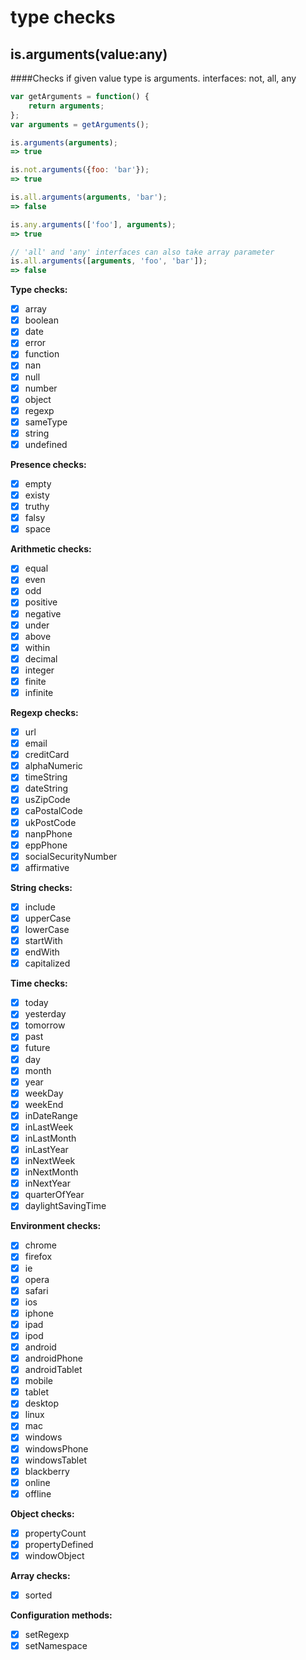 type checks
===========

is.arguments(value:any)
-----------------------
####Checks if given value type is arguments.
interfaces: not, all, any

```javascript
var getArguments = function() {
    return arguments;
};
var arguments = getArguments();

is.arguments(arguments);
=> true

is.not.arguments({foo: 'bar'});
=> true

is.all.arguments(arguments, 'bar');
=> false

is.any.arguments(['foo'], arguments);
=> true

// 'all' and 'any' interfaces can also take array parameter
is.all.arguments([arguments, 'foo', 'bar']);
=> false
```

**Type checks:**
- [x] array
- [x] boolean
- [x] date
- [x] error
- [x] function
- [x] nan
- [x] null
- [x] number
- [x] object
- [x] regexp
- [x] sameType
- [x] string
- [x] undefined

**Presence checks:**
- [x] empty
- [x] existy
- [x] truthy
- [x] falsy
- [x] space

**Arithmetic checks:**
- [x] equal
- [x] even
- [x] odd
- [x] positive
- [x] negative
- [x] under
- [x] above
- [x] within
- [x] decimal
- [x] integer
- [x] finite
- [x] infinite

**Regexp checks:**
- [x] url
- [x] email
- [x] creditCard
- [x] alphaNumeric
- [x] timeString
- [x] dateString
- [x] usZipCode
- [x] caPostalCode
- [x] ukPostCode
- [x] nanpPhone
- [x] eppPhone
- [x] socialSecurityNumber
- [x] affirmative

**String checks:**
- [x] include
- [x] upperCase
- [x] lowerCase
- [x] startWith
- [x] endWith
- [x] capitalized

**Time checks:**
- [x] today
- [x] yesterday
- [x] tomorrow
- [x] past
- [x] future
- [x] day
- [x] month
- [x] year
- [x] weekDay
- [x] weekEnd
- [x] inDateRange
- [x] inLastWeek
- [x] inLastMonth
- [x] inLastYear
- [x] inNextWeek
- [x] inNextMonth
- [x] inNextYear
- [x] quarterOfYear
- [x] daylightSavingTime

**Environment checks:**
- [x] chrome
- [x] firefox
- [x] ie
- [x] opera
- [x] safari
- [x] ios
- [x] iphone
- [x] ipad
- [x] ipod
- [x] android
- [x] androidPhone
- [x] androidTablet
- [x] mobile
- [x] tablet
- [x] desktop
- [x] linux
- [x] mac
- [x] windows
- [x] windowsPhone
- [x] windowsTablet
- [x] blackberry
- [x] online
- [x] offline

**Object checks:**
- [x] propertyCount
- [x] propertyDefined
- [x] windowObject

**Array checks:**
- [x] sorted

**Configuration methods:**
- [x] setRegexp
- [x] setNamespace

